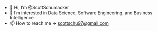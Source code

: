 - 👋 Hi, I’m @ScottSchumacker
- 👀 I’m interested in Data Science, Software Engineering, and Business Intelligence
- 📫 How to reach me -> scottschu97@gmail.com

<!---
ScottSchumacker/ScottSchumacker is a ✨ special ✨ repository because its `README.md` (this file) appears on your GitHub profile.
You can click the Preview link to take a look at your changes.
--->
